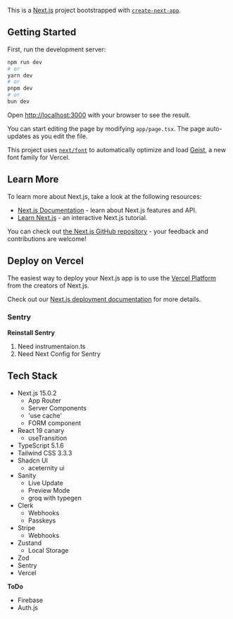 This is a [Next.js](https://nextjs.org) project bootstrapped with [`create-next-app`](https://nextjs.org/docs/app/api-reference/cli/create-next-app).

## Getting Started

First, run the development server:

```bash
npm run dev
# or
yarn dev
# or
pnpm dev
# or
bun dev
```

Open [http://localhost:3000](http://localhost:3000) with your browser to see the result.

You can start editing the page by modifying `app/page.tsx`. The page auto-updates as you edit the file.

This project uses [`next/font`](https://nextjs.org/docs/app/building-your-application/optimizing/fonts) to automatically optimize and load [Geist](https://vercel.com/font), a new font family for Vercel.

## Learn More

To learn more about Next.js, take a look at the following resources:

- [Next.js Documentation](https://nextjs.org/docs) - learn about Next.js features and API.
- [Learn Next.js](https://nextjs.org/learn) - an interactive Next.js tutorial.

You can check out [the Next.js GitHub repository](https://github.com/vercel/next.js) - your feedback and contributions are welcome!

## Deploy on Vercel

The easiest way to deploy your Next.js app is to use the [Vercel Platform](https://vercel.com/new?utm_medium=default-template&filter=next.js&utm_source=create-next-app&utm_campaign=create-next-app-readme) from the creators of Next.js.

Check out our [Next.js deployment documentation](https://nextjs.org/docs/app/building-your-application/deploying) for more details.



### Sentry

**Reinstall Sentry**
1. Need instrumentaion.ts
2. Need Next Config for Sentry


## Tech Stack

- Next.js 15.0.2
    - App Router
    - Server Components
    - 'use cache'
    - FORM component
- React 19 canary
    - useTransition
- TypeScript 5.1.6
- Tailwind CSS 3.3.3
- Shadcn UI
    - aceternity ui
- Sanity
    - Live Update
    - Preview Mode
    - groq with typegen
- Clerk
    - Webhooks
    - Passkeys
- Stripe
    - Webhooks
- Zustand
    - Local Storage
- Zod
- Sentry
- Vercel

**ToDo**
- Firebase
- Auth.js